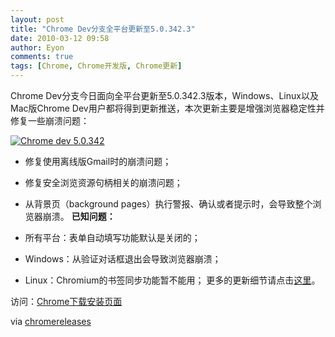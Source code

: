 ```yaml
---
layout: post
title: "Chrome Dev分支全平台更新至5.0.342.3"
date: 2010-03-12 09:58
author: Eyon
comments: true
tags: [Chrome, Chrome开发版, Chrome更新]
---
```

Chrome Dev分支今日面向全平台更新至5.0.342.3版本，Windows、Linux以及Mac版Chrome Dev用户都将得到更新推送，本次更新主要是增强浏览器稳定性并修复一些崩溃问题：

<a href="http://img.chromi.org/2010/03/Chrome-dev-5.0.342.png">![](http://img.chromi.org/2010/03/Chrome-dev-5.0.342.png "Chrome dev 5.0.342")</a>



*   修复使用离线版Gmail时的崩溃问题；
*   修复安全浏览资源句柄相关的崩溃问题；
*   从背景页（background pages）执行警报、确认或者提示时，会导致整个浏览器崩溃。
**已知问题：**


*   所有平台：表单自动填写功能默认是关闭的；
*   Windows：从验证对话框退出会导致浏览器崩溃；
*   Linux：Chromium的书签同步功能暂不能用；
更多的更新细节请点击[这里](http://build.chromium.org/buildbot/perf/dashboard/ui/changelog.html?url=/branches/342/src&amp;range=41124:40685&amp;mode=html)。

访问：[Chrome下载安装页面](http://www.chromi.org/chromedownload)

via [chromereleases](http://googlechromereleases.blogspot.com/2010/03/dev-channel-update_11.html)
